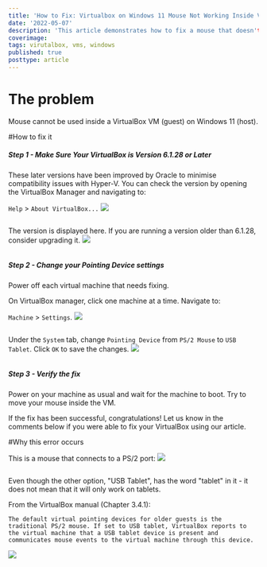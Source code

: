 ```yaml
---
title: 'How to Fix: Virtualbox on Windows 11 Mouse Not Working Inside VM'
date: '2022-05-07'
description: 'This article demonstrates how to fix a mouse that doesn't work inside VirtualBox VM on a computer with Windows 11.'
coverimage: 
tags: virutalbox, vms, windows
published: true
posttype: article
---
```

# The problem

Mouse cannot be used inside a VirtualBox VM (guest) on Windows 11 (host).

#How to fix it

<h5 class="step">Step 1 - Make Sure Your VirtualBox is Version 6.1.28 or Later</h5>

These later versions have been improved by Oracle to minimise compatibility issues with Hyper-V. You can check the version by opening the VirtualBox Manager and navigating to:

`Help` > `About VirtualBox...`
<img src="/static/8ff29026-eb9d-4044-b6ab-bd89052f590f.png">

![]()

The version is displayed here. If you are running a version older than 6.1.28, consider upgrading it.
<img src="/static/63677c92-6c55-4458-bfe0-629b9da2fb7c.png">

![]()

<h5 class="step">Step 2 - Change your Pointing Device settings</h5>

Power off each virtual machine that needs fixing. 

On VirtualBox manager, click one machine at a time. Navigate to:

 `Machine` > `Settings`.
<img src="/static/65c7a514-4057-4dc6-8b12-18c7c3f4a6f4.png">

![]()

Under the `System` tab, change `Pointing Device` from `PS/2 Mouse` to `USB Tablet`. Click `OK` to save the changes.
<img src="/static/80917044-71b0-49a0-b45a-12a2b014e699.png">

![]()

<h5 class="step">Step 3 - Verify the fix</h5>

Power on your machine as usual and wait for the machine to boot. Try to move your mouse inside the VM.

If the fix has been successful, congratulations! Let us know in the comments below if you were able to fix your VirtualBox using our article.

#Why this error occurs

This is a mouse that connects to a PS/2 port:
<img src="/static/25ebb32f-2632-4ced-851d-bebe9ed89656.png">

![]()

Even though the other option, "USB Tablet", has the word "tablet" in it - it does not mean that it will only work on tablets. 

From the VirtualBox manual (Chapter 3.4.1):

```
The default virtual pointing devices for older guests is the traditional PS/2 mouse. If set to USB tablet, VirtualBox reports to the virtual machine that a USB tablet device is present and communicates mouse events to the virtual machine through this device.
```
<img src="/static/5157faa7-03ef-4249-a625-4f889c318415.png">

![]()